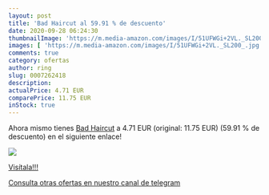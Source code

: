 ```yaml
---
layout: post
title: 'Bad Haircut al 59.91 % de descuento'
date: 2020-09-28 06:24:30
thumbnailImage: 'https://m.media-amazon.com/images/I/51UFWGi+2VL._SL200_.jpg'
images: [ 'https://m.media-amazon.com/images/I/51UFWGi+2VL._SL200_.jpg' ]
comments: true
category: ofertas
author: ring
slug: 0007262418
description:
actualPrice: 4.71 EUR
comparePrice: 11.75 EUR
inStock: true
---
```


Ahora mismo tienes [Bad Haircut](https://www.amazon.es/dp/0007262418/?tag=redken-21) a 4.71 EUR (original: 11.75 EUR) (59.91 %  de descuento) en el siguiente enlace!

[![](https://m.media-amazon.com/images/I/51UFWGi+2VL._SL200_.jpg)](https://www.amazon.es/dp/0007262418/?tag=redken-21)

[Visítala!!!](https://www.amazon.es/dp/0007262418/?tag=redken-21)

[Consulta otras ofertas en nuestro canal de telegram](https://t.me/s/ofertas25)
